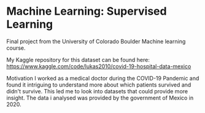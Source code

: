 # Machine Learning: Supervised Learning

Final project from the University of Colorado Boulder Machine learning course.

My Kaggle repository for this dataset can be found here:
https://www.kaggle.com/code/lukas2010/covid-19-hospital-data-mexico

Motivation
I worked as a medical doctor during the COVID-19 Pandemic and found it intriguing to understand more about which patients survived and didn't survive. This led me to look into datasets that could provide more insight. The data i analysed was provided by the government of Mexico in 2020. 
